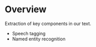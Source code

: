 # Overview

Extraction of key components in our text.  
- Speech tagging
- Named entity recognition

